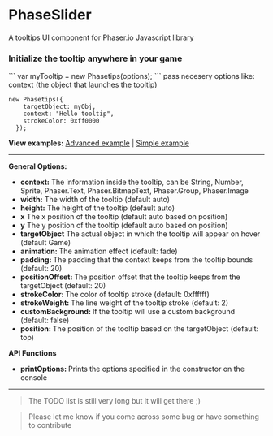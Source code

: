 # PhaseSlider
A tooltips UI component for Phaser.io Javascript library

<h3>Initialize the tooltip anywhere in your game</h3>
```
var myTooltip = new Phasetips(options);
```
pass necesery options like: context (the object that launches the tooltip)

```
new Phasetips({
    targetObject: myObj,
    context: "Hello tooltip",
    strokeColor: 0xff0000
  });
```

<strong>View examples:</strong>
<a href="http://www.netgfx.com/trunk/games/libs/phaseslider/examples/example1.html">Advanced example</a> |
<a href="http://www.netgfx.com/trunk/games/libs/phaseslider/examples/index.html">Simple example</a>

  <hr>

<strong>General Options:</strong>

<ul>
	<li><strong>context:</strong> The information inside the tooltip, can be String, Number, Sprite, Phaser.Text, Phaser.BitmapText, Phaser.Group, Phaser.Image</li>
	<li><strong>width:</strong> The width of the tooltip (default auto)</li>
  <li><strong>height:</strong> The height of the tooltip (default auto)</li>
  <li><strong>x</strong> The x position of the tooltip (default auto based on position)</li>
	<li><strong>y</strong> The y position of the tooltip (default auto based on position)</li>
	<li><strong>targetObject</strong> The actual object in which the tooltip will appear on hover (default Game)</li>
	<li><strong>animation: </strong> The animation effect (default: fade)</li>
	<li><strong>padding: </strong> The padding that the context keeps from the tooltip bounds (default: 20)</li>
    <li><strong>positionOffset: </strong> The position offset that the tooltip keeps from the targetObject (default: 20)</li>
    <li><strong>strokeColor: </strong> The color of tooltip stroke (default: 0xffffff)</li>
    <li><strong>strokeWeight: </strong> The line weight of the tooltip stroke (default: 2)</li>
    <li><strong>customBackground: </strong> If the tooltip will use a custom background (default: false)</li>
    <li><strong>position: </strong> The position of the tooltip based on the targetObject (default: top)</li>

</ul>

<strong>API Functions</strong>

<ul>
    <li><strong>printOptions: </strong> Prints the options specified in the constructor on the console</li>
</ul>

<i>


</i>

<hr>

>The TODO list is still very long but it will get there ;)

>Please let me know if you come across some bug or have something to contribute





